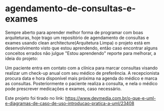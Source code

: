 # agendamento-de-consultas-e-exames
Sempre aberto para aprender melhor forma de programar com boas arquiteturas, hoje trago um repositório de agendamento de consultas e exames usando clean architecture(Arquitetura Limpa) o projeto está em desenvolvimento visto que estou  aprendendo, então caso encontrar alguns conceitos errados não julgue "Estou aprendendo" reporte para melhorar, a ideia do projeto:

Um paciente entra em contato com a clínica para marcar consultas visando realizar um check-up anual com seu médico de preferência. A recepcionista procura data e hora disponível mais próxima na agenda do médico e marca as consultas. Posteriormente o paciente realiza a consulta, e nela o médico pode prescrever medicações e exames, caso necessário.

Este projeto foi tirado no link:
https://www.devmedia.com.br/o-que-e-uml-e-diagramas-de-caso-de-uso-introducao-pratica-a-uml/23408
